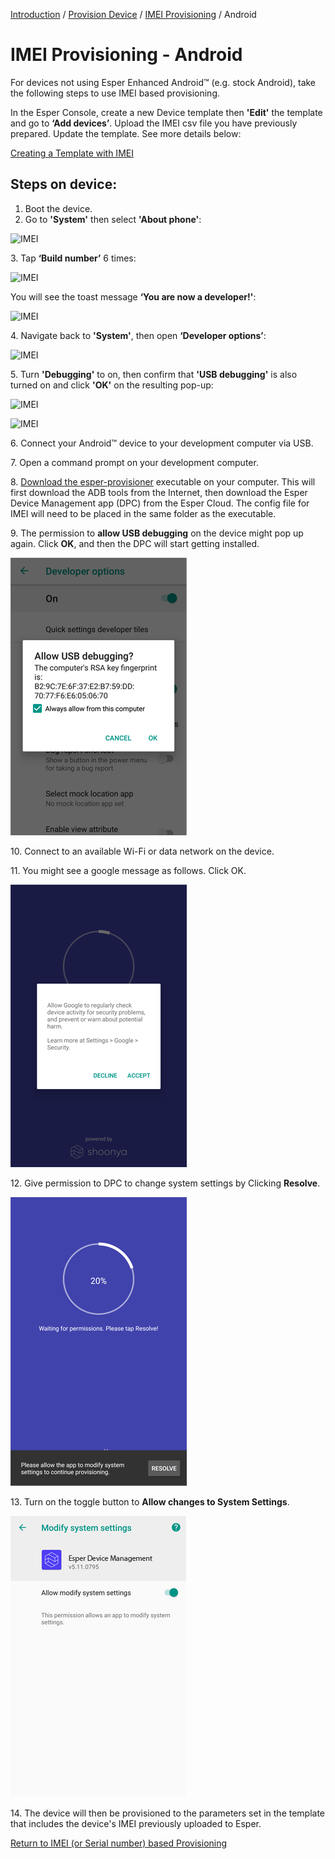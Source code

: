 [Introduction](../../../index.md) / [Provision Device](../../index.md) / [IMEI Provisioning](../index.md) / Android
# IMEI Provisioning - Android

For devices not using Esper Enhanced Android™ (e.g. stock Android), take the following steps to use IMEI based provisioning.

In the Esper Console, create a new Device template then **'Edit'** the template and go to **‘Add devices’**. Upload the IMEI csv file you have previously prepared. Update the template. See more details below:

[Creating a Template with IMEI](../../../device-template/imei-provisioning-template/index.md)

## Steps on device:

1.  Boot the device.
2.  Go to **'System'** then select **'About phone'**:

![IMEI](https://documentation-media.s3.amazonaws.com/images/2_IMEI.width-800.png?AWSAccessKeyId=AKIAJHOTEM5S4GAN2SGA)

3\. Tap **‘Build number’** 6 times:

![IMEI](https://documentation-media.s3.amazonaws.com/images/3_IMEI.width-800.png?AWSAccessKeyId=AKIAJHOTEM5S4GAN2SGA)

You will see the toast message **‘You are now a developer!'**:

![IMEI](https://documentation-media.s3.amazonaws.com/images/4_IMEI.width-800.png?AWSAccessKeyId=AKIAJHOTEM5S4GAN2SGA)

4\. Navigate back to **'System'**, then open **‘Developer options’**:

![IMEI](https://documentation-media.s3.amazonaws.com/images/5_IMEI.width-800.png?AWSAccessKeyId=AKIAJHOTEM5S4GAN2SGA)

5\. Turn **'Debugging'** to on, then confirm that **'USB debugging'** is also turned on and click **'OK'** on the resulting pop-up:

![IMEI](https://documentation-media.s3.amazonaws.com/images/6_IMEI.width-800.png?AWSAccessKeyId=AKIAJHOTEM5S4GAN2SGA)

![IMEI](https://documentation-media.s3.amazonaws.com/images/7_IMEI.width-800.png?AWSAccessKeyId=AKIAJHOTEM5S4GAN2SGA)

6\. Connect your Android™ device to your development computer via USB.

7\. Open a command prompt on your development computer.

8\. [Download the esper-provisioner](../../adb-provisioning/downloadexecutable.md) executable on your computer. This will first download the ADB tools from the Internet, then download the Esper Device Management app (DPC) from the Esper Cloud. The config file for IMEI will need to be placed in the same folder as the executable.

9\. The permission to **allow USB debugging** on the device might pop up again. Click **OK**, and then the DPC will start getting installed.

![here](../../../images/5_ADB.png)

10\. Connect to an available Wi-Fi or data network on the device.

11\. You might see a google message as follows. Click OK.

![here](../../../images/9_PD.png)

12\. Give permission to DPC to change system settings by Clicking **Resolve**.

![here](../../../images/10_PD.png)

13\. Turn on the toggle button to **Allow changes to System Settings**.

![here](../../../images/11_PD.png)

14\. The device will then be provisioned to the parameters set in the template that includes the device's IMEI previously uploaded to Esper.

[Return to IMEI (or Serial number) based Provisioning](../index.md)
